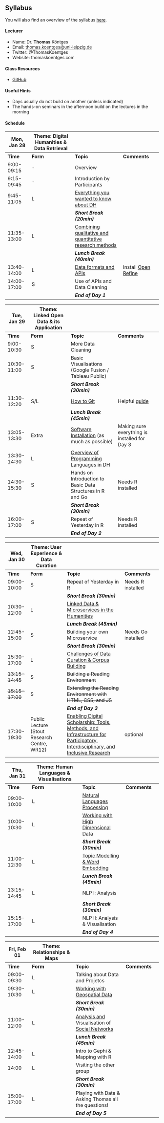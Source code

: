 ## Syllabus

You will also find an overview of the syllabus [here](http://www.thomaskoentges.io/upcoming.html). 

#### Lecturer

* Name: Dr. **Thomas** Köntges 
* Email: thomas.koentges@uni-leipzig.de
* Twitter: @ThomasKoentges
* Website: thomaskoentges.com

#### Class Resources

* [GitHub](https://github.com/ThomasK81/ExploringDigitalHumanities) 

#### Useful Hints

* Days usually do not build on another (unless indicated)
* The hands-on seminars in the afternoon build on the lectures in the morning


#### Schedule

| Mon, Jan 28 | Theme: Digital Humanities & Data Retrieval ||||
| ------ | ---- | ----- | ---- | ---- |
| **Time** | **Form** | **Topic** | **Comments**|
| 9:00-09:15 | - | Overview||
| 9:15-09:45 | - | Introduction by Participants||
| 9:45-11:05 | L | [Everything you wanted to know about DH](https://docs.google.com/presentation/d/1ZWRP7_KmG3cL9N2fQIV0w41Wkci0UmYulk8MSspbvGY/edit?usp=sharing) ||
|||***Short Break (20min)***|
| 11:35-13:00 | L | [Combining qualitative and quantitative research methods](https://docs.google.com/presentation/d/1uEw4T0ixOY8QtYoYv_7tNM-jz4kjgmbViB9pLRnMB8I/edit?usp=sharing) ||
|||***Lunch Break (40min)***||
| 13:40-14:00| L | [Data formats and APIs](https://docs.google.com/presentation/d/1WjWkjhZaAIyqjcc6NJDtcOiIu87shvD2iGjaLE3Ylkg/edit?usp=sharing) | Install [Open Refine](http://openrefine.org/download.html)|
| 14:00-17:00 | S | Use of APIs and Data Cleaning ||
|||***End of Day 1***||

| Tue, Jan 29 | Theme: Linked Open Data & its Application ||||
| ------ | ---- | ----- | ---- | ---- |
| **Time** | **Form** | **Topic** | **Comments**|
| 9:00-10:30 | S | More Data Cleaning ||
| 10:30-11:00 | S | Basic Visualisations (Google Fusion / Tableau Public)|
|||***Short Break (30min)***||
| 11:30-12:20 | S/L | [How to Git](https://docs.google.com/presentation/d/1bCdQVbe9Yo5u_kwF-D9_ltx3GUy9Ify9fP0s8mtSAS0/edit?usp=sharing) | Helpful [guide](http://rogerdudler.github.io/git-guide/)|
|||***Lunch Break (45min)***|
| 13:05-13:30 | Extra | [Software Installation](https://github.com/ThomasK81/ExploringDigitalHumanities/blob/master/README.md) (as much as possible)| Making sure everything is installed for Day 3|
|13:30-14:30| L | [Overview of Programming Languages in DH](https://docs.google.com/presentation/d/178heRiFjxd_iOKnqa9y2U1AMnnvKCJgyyyRJtcctcyg/edit?usp=sharing) ||
|14:30-15:30| S | Hands on Introduction to Basic Data Structures in R and Go | Needs R installed |
|||***Short Break (30min)***||
|16:00-17:00| S | Repeat of Yesterday in R | Needs R installed |
|||***End of Day 2***||

| Wed, Jan 30 | Theme: User Experience & Data Curation ||||
| ------ | ---- | ----- | ---- | ---- |
| **Time** | **Form** | **Topic** | **Comments**|
|09:00-10:00| S | Repeat of Yesterday in R | Needs R installed |
|||***Short Break (30min)***||
|10:30-12:00| L | [Linked Data & Microservices in the Humanities](https://docs.google.com/presentation/d/1feFHhix7zTk9EZVZ_RZ1LE9TVUR4GdVw7JeOh7Iy1ZQ/edit?usp=sharing) ||
|||***Lunch Break (45min)***|
|12:45-15:00| S | Building your own Microservice | Needs Go installed |
|||***Short Break (30min)***||
|15:30-17:00| L | [Challenges of Data Curation & Corpus Building](https://docs.google.com/presentation/d/1XjxjGjmONipJlcdpUthx-XxFJADJ7apSYhOopDdvJ9E/edit?usp=sharing) ||
|~~13:15-14:45~~| S | ~~Building a Reading Environment~~ ||
|~~15:15-17:00~~| S | ~~Extending the Reading Environment with HTML, CSS, and JS~~ ||
|||***End of Day 3***||
|17:30-19:30| Public Lecture (Stout Research Centre, WR12) |[Enabling Digital Scholarship: Tools, Methods, and Infrastructure for Participatory, Interdisciplinary, and Inclusive Research](https://www.victoria.ac.nz/events/2019/01/insights-into-digital-humanities)| optional |

| Thu, Jan 31 | Theme: Human Languages & Visualisations ||||
| ------ | ---- | ----- | ---- | ---- |
| **Time** | **Form** | **Topic** | **Comments**|
|09:00-10:00| L | [Natural Languages Processing](https://docs.google.com/presentation/d/1vv0OOHodDeEcraWHLq0Eh5daF7TJhP_jord63qlTF3A/edit?usp=sharing) ||
|10:00-10:30| L | [Working with High Dimensional Data](https://docs.google.com/presentation/d/1Kze0tkXnuzn8swlJXiqiRQLmKYPlrBm7lZZ6lqWw03o/edit?usp=sharing) ||
|||***Short Break (30min)***||
|11:00-12:30| L | [Topic Modelling & Word Embedding](https://docs.google.com/presentation/d/1i1-FDK3i8zHR98DVoL_HydB1oBBwPAB-iwwvBQQyaAg/edit?usp=sharing) ||
|||***Lunch Break (45min)***|
|13:15-14:45| L | NLP I: Analysis ||
|||***Short Break (30min)***||
|15:15-17:00| L | NLP II: Analysis & Visualisation ||
|||***End of Day 4***||

| Fri, Feb 01 | Theme: Relationships & Maps ||||
| ------ | ---- | ----- | ---- | ---- |
| **Time** | **Form** | **Topic** | **Comments**|
|09:00-09:30| L | Talking about Data and Projetcs ||
|09:30-10:30| L | [Working with Geospatial Data](https://docs.google.com/presentation/d/1dnKCaLpHFux2OEM5pzK-FAsPAx6Nej53uKOLGUsx0bg/edit?usp=sharing) ||
|||***Short Break (30min)***||
|11:00-12:00| L | [Analysis and Visualisation of Social Networks](https://docs.google.com/presentation/d/1vAWnwnHk1pEVX5ehHgH7wfQJc9D28X3w17qd-w4ruzc/edit?usp=sharing) ||
|||***Lunch Break (45min)***|
|12:45-14:00| L | Intro to Gephi & Mapping with R ||
|14:00| L | Visiting the other group ||
|||***Short Break (30min)***||
|15:00-17:00| L | Playing with Data & Asking Thomas all the questions! ||
|||***End of Day 5***||

